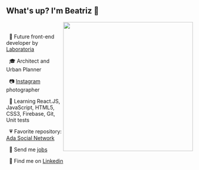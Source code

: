 ## What's up? I'm Beatriz :wave:

&nbsp;
<img align='right' src='https://i.giphy.com/media/f0sATHPZHuHAq2Wj34/giphy.gif/giphy.webp' width=350 frameBorder="0" ></img>

&nbsp;
🚀 Future front-end developer by [Laboratoria](https://www.laboratoria.la/)<br>

&nbsp;
🎓 Architect and Urban Planner<br>

&nbsp;
📷 [Instagram](https://www.instagram.com/beatrizpenalva_/) photographer<br>

&nbsp;
📖 Learning React.JS, JavaScript, HTML5, CSS3, Firebase, Git, Unit tests<br>

&nbsp;
💗 Favorite repository: [Ada Social Network](https://github.com/beatrizpenalva/ada-social-network)<br>

&nbsp;
💌 Send me <a href="mailto:biapenalva@gmail.com">jobs</a><br>

&nbsp;
💼 Find me on [Linkedin](https://www.linkedin.com/in/beatrizpenalva/)<br>
